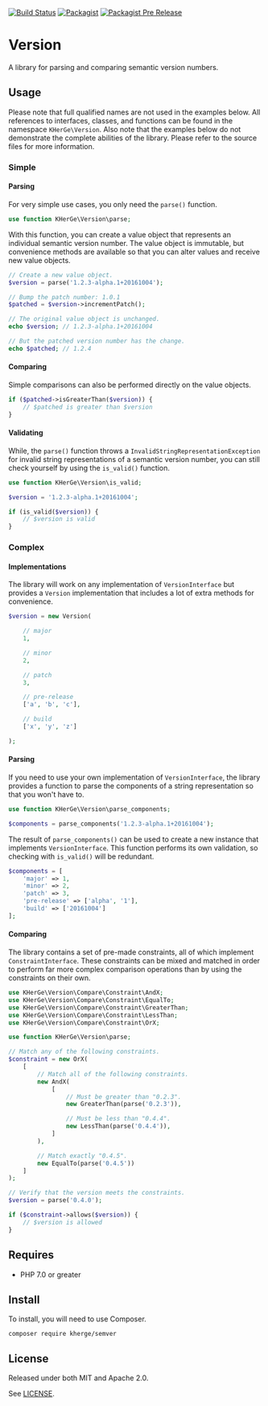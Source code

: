 [![Build Status](https://travis-ci.org/kherge/php.semver.svg?branch=master)](https://travis-ci.org/kherge/php.semver)
[![Packagist](https://img.shields.io/packagist/v/kherge/semver.svg)](https://packagist.org/packages/kherge/semver)
[![Packagist Pre Release](https://img.shields.io/packagist/vpre/kherge/semver.svg)](https://packagist.org/packages/kherge/semver)

Version
=======

A library for parsing and comparing semantic version numbers.

Usage
-----

Please note that full qualified names are not used in the examples below. All
references to interfaces, classes, and functions can be found in the namespace
`KHerGe\Version`. Also note that the examples below do not demonstrate the
complete abilities of the library. Please refer to the source files for more
information.

### Simple

#### Parsing

For very simple use cases, you only need the `parse()` function.

```php
use function KHerGe\Version\parse;
```

With this function, you can create a value object that represents an individual
semantic version number. The value object is immutable, but convenience methods
are available so that you can alter values and receive new value objects.

```php
// Create a new value object.
$version = parse('1.2.3-alpha.1+20161004');

// Bump the patch number: 1.0.1
$patched = $version->incrementPatch();

// The original value object is unchanged.
echo $version; // 1.2.3-alpha.1+20161004

// But the patched version number has the change.
echo $patched; // 1.2.4
```

#### Comparing

Simple comparisons can also be performed directly on the value objects.

```php
if ($patched->isGreaterThan($version)) {
    // $patched is greater than $version
}
```

#### Validating

While, the `parse()` function throws a `InvalidStringRepresentationException`
for invalid string representations of a semantic version number, you can still
check yourself by using the `is_valid()` function.

```php
use function KHerGe\Version\is_valid;

$version = '1.2.3-alpha.1+20161004';

if (is_valid($version)) {
    // $version is valid
}
```

### Complex

#### Implementations

The library will work on any implementation of `VersionInterface` but provides
a `Version` implementation that includes a lot of extra methods for convenience.

```php
$version = new Version(

    // major
    1,

    // minor
    2,

    // patch
    3,

    // pre-release
    ['a', 'b', 'c'],

    // build
    ['x', 'y', 'z']

);
```

#### Parsing

If you need to use your own implementation of `VersionInterface`, the library
provides a function to parse the components of a string representation so that
you won't have to.

```php
use function KHerGe\Version\parse_components;

$components = parse_components('1.2.3-alpha.1+20161004');
```

The result of `parse_components()` can be used to create a new instance that
implements `VersionInterface`. This function performs its own validation, so
checking with `is_valid()` will be redundant.

```php
$components = [
    'major' => 1,
    'minor' => 2,
    'patch' => 3,
    'pre-release' => ['alpha', '1'],
    'build' => ['20161004']
];
```

#### Comparing

The library contains a set of pre-made constraints, all of which implement
`ConstraintInterface`. These constraints can be mixed and matched in order to
perform far more complex comparison operations than by using the constraints
on their own.

```php
use KHerGe\Version\Compare\Constraint\AndX;
use KHerGe\Version\Compare\Constraint\EqualTo;
use KHerGe\Version\Compare\Constraint\GreaterThan;
use KHerGe\Version\Compare\Constraint\LessThan;
use KHerGe\Version\Compare\Constraint\OrX;

use function KHerGe\Version\parse;

// Match any of the following constraints.
$constraint = new OrX(
    [
        // Match all of the following constraints.
        new AndX(
            [
                // Must be greater than "0.2.3".
                new GreaterThan(parse('0.2.3')),

                // Must be less than "0.4.4".
                new LessThan(parse('0.4.4')),
            ]
        ),

        // Match exactly "0.4.5".
        new EqualTo(parse('0.4.5'))
    ]
);

// Verify that the version meets the constraints.
$version = parse('0.4.0');

if ($constraint->allows($version)) {
    // $version is allowed
}

```

Requires
--------

- PHP 7.0 or greater

Install
-------

To install, you will need to use Composer.

    composer require kherge/semver

License
-------

Released under both MIT and Apache 2.0.

See [LICENSE](LICENSE).
